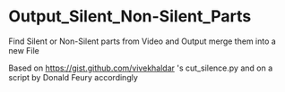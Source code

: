 # Output_Silent_Non-Silent_Parts
Find Silent or Non-Silent parts from Video and Output merge them into a new File

Based on https://gist.github.com/vivekhaldar 's cut_silence.py 
and on a script by Donald Feury accordingly
